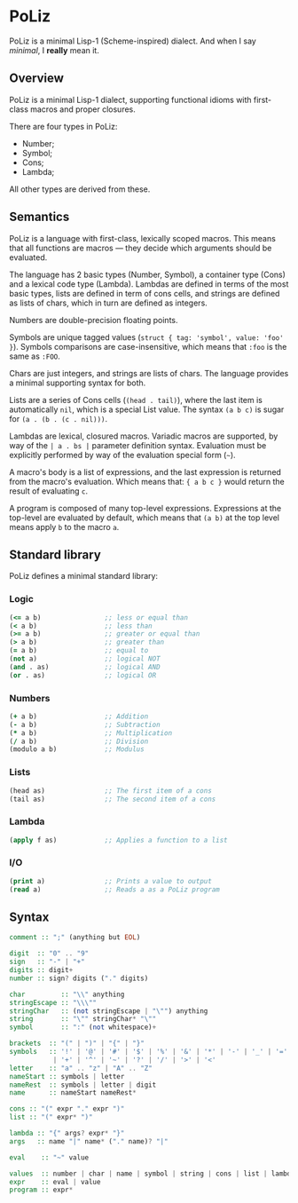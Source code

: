 # PoLiz

PoLiz is a minimal Lisp-1 (Scheme-inspired) dialect. And when I say *minimal*,
I **really** mean it.


## Overview

PoLiz is a minimal Lisp-1 dialect, supporting functional idioms with
first-class macros and proper closures.

There are four types in PoLiz:

- Number;
- Symbol;
- Cons;
- Lambda;

All other types are derived from these.


## Semantics

PoLiz is a language with first-class, lexically scoped macros. This means that
all functions are macros — they decide which arguments should be evaluated.

The language has 2 basic types (Number, Symbol), a container type (Cons) and a
lexical code type (Lambda). Lambdas are defined in terms of the most basic
types, lists are defined in term of cons cells, and strings are defined as
lists of chars, which in turn are defined as integers.

Numbers are double-precision floating points.

Symbols are unique tagged values (`struct { tag: 'symbol', value: 'foo' }`).
Symbols comparisons are case-insensitive, which means that `:foo` is the same
as `:FOO`.

Chars are just integers, and strings are lists of chars. The language provides
a minimal supporting syntax for both.

Lists are a series of Cons cells (`(head . tail)`), where the last item is
automatically `nil`, which is a special List value. The syntax `(a b c)` is
sugar for `(a . (b . (c . nil)))`.

Lambdas are lexical, closured macros. Variadic macros are supported, by way of
the `| a . bs |` parameter definition syntax. Evaluation must be explicitly
performed by way of the evaluation special form (`~`).

A macro's body is a list of expressions, and the last expression is returned
from the macro's evaluation. Which means that: `{ a b c }` would return the
result of evaluating `c`.

A program is composed of many top-level expressions. Expressions at the
top-level are evaluated by default, which means that `(a b)` at the top level
means apply `b` to the macro `a`.


## Standard library

PoLiz defines a minimal standard library:

### Logic

```clj
(<= a b)                ;; less or equal than
(< a b)                 ;; less than
(>= a b)                ;; greater or equal than
(> a b)                 ;; greater than
(= a b)                 ;; equal to
(not a)                 ;; logical NOT
(and . as)              ;; logical AND
(or . as)               ;; logical OR
```

### Numbers

```clj
(+ a b)                 ;; Addition
(- a b)                 ;; Subtraction
(* a b)                 ;; Multiplication
(/ a b)                 ;; Division
(modulo a b)            ;; Modulus
```

### Lists

```clj
(head as)               ;; The first item of a cons
(tail as)               ;; The second item of a cons
```

### Lambda

```clj
(apply f as)            ;; Applies a function to a list
```

### I/O

```clj
(print a)               ;; Prints a value to output
(read a)                ;; Reads a as a PoLiz program
```



## Syntax

```hs
comment :: ";" (anything but EOL)

digit  :: "0" .. "9"
sign   :: "-" | "+"
digits :: digit+
number :: sign? digits ("." digits)

char         :: "\\" anything
stringEscape :: "\\\""
stringChar   :: (not stringEscape | "\"") anything
string       :: "\"" stringChar* "\""
symbol       :: ":" (not whitespace)+

brackets  :: "(" | ")" | "{" | "}"
symbols   :: '!' | '@' | '#' | '$' | '%' | '&' | '*' | '-' | '_' | '='
           | '+' | '^' | '~' | '?' | '/' | '>' | '<'
letter    :: "a" .. "z" | "A" .. "Z"           
nameStart :: symbols | letter
nameRest  :: symbols | letter | digit
name      :: nameStart nameRest*

cons :: "(" expr "." expr ")"
list :: "(" expr* ")"

lambda :: "{" args? expr* "}"
args   :: name "|" name* ("." name)? "|"

eval    :: "~" value

values  :: number | char | name | symbol | string | cons | list | lambda
expr    :: eval | value
program :: expr*
```

